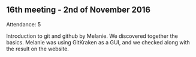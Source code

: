 16th meeting - 2nd of November 2016
----
Attendance: 5

Introduction to git and github by Melanie. We discovered together the basics. Melanie was using GitKraken as a GUI, and we checked along with the result on the website.
